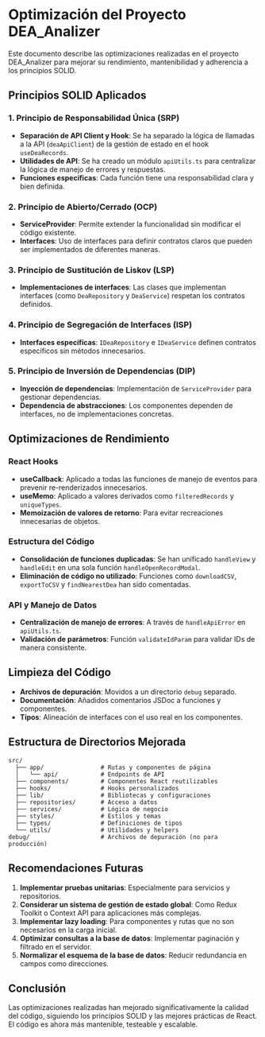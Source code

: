 # Optimización del Proyecto DEA_Analizer

Este documento describe las optimizaciones realizadas en el proyecto DEA_Analizer para mejorar su rendimiento, mantenibilidad y adherencia a los principios SOLID.

## Principios SOLID Aplicados

### 1. Principio de Responsabilidad Única (SRP)

- **Separación de API Client y Hook**: Se ha separado la lógica de llamadas a la API (`deaApiClient`) de la gestión de estado en el hook `useDeaRecords`.
- **Utilidades de API**: Se ha creado un módulo `apiUtils.ts` para centralizar la lógica de manejo de errores y respuestas.
- **Funciones específicas**: Cada función tiene una responsabilidad clara y bien definida.

### 2. Principio de Abierto/Cerrado (OCP)

- **ServiceProvider**: Permite extender la funcionalidad sin modificar el código existente.
- **Interfaces**: Uso de interfaces para definir contratos claros que pueden ser implementados de diferentes maneras.

### 3. Principio de Sustitución de Liskov (LSP)

- **Implementaciones de interfaces**: Las clases que implementan interfaces (como `DeaRepository` y `DeaService`) respetan los contratos definidos.

### 4. Principio de Segregación de Interfaces (ISP)

- **Interfaces específicas**: `IDeaRepository` e `IDeaService` definen contratos específicos sin métodos innecesarios.

### 5. Principio de Inversión de Dependencias (DIP)

- **Inyección de dependencias**: Implementación de `ServiceProvider` para gestionar dependencias.
- **Dependencia de abstracciones**: Los componentes dependen de interfaces, no de implementaciones concretas.

## Optimizaciones de Rendimiento

### React Hooks

- **useCallback**: Aplicado a todas las funciones de manejo de eventos para prevenir re-renderizados innecesarios.
- **useMemo**: Aplicado a valores derivados como `filteredRecords` y `uniqueTypes`.
- **Memoización de valores de retorno**: Para evitar recreaciones innecesarias de objetos.

### Estructura del Código

- **Consolidación de funciones duplicadas**: Se han unificado `handleView` y `handleEdit` en una sola función `handleOpenRecordModal`.
- **Eliminación de código no utilizado**: Funciones como `downloadCSV`, `exportToCSV` y `findNearestDea` han sido comentadas.

### API y Manejo de Datos

- **Centralización de manejo de errores**: A través de `handleApiError` en `apiUtils.ts`.
- **Validación de parámetros**: Función `validateIdParam` para validar IDs de manera consistente.

## Limpieza del Código

- **Archivos de depuración**: Movidos a un directorio `debug` separado.
- **Documentación**: Añadidos comentarios JSDoc a funciones y componentes.
- **Tipos**: Alineación de interfaces con el uso real en los componentes.

## Estructura de Directorios Mejorada

```
src/
  ├── app/                # Rutas y componentes de página
  │   └── api/            # Endpoints de API
  ├── components/         # Componentes React reutilizables
  ├── hooks/              # Hooks personalizados
  ├── lib/                # Bibliotecas y configuraciones
  ├── repositories/       # Acceso a datos
  ├── services/           # Lógica de negocio
  ├── styles/             # Estilos y temas
  ├── types/              # Definiciones de tipos
  └── utils/              # Utilidades y helpers
debug/                    # Archivos de depuración (no para producción)
```

## Recomendaciones Futuras

1. **Implementar pruebas unitarias**: Especialmente para servicios y repositorios.
2. **Considerar un sistema de gestión de estado global**: Como Redux Toolkit o Context API para aplicaciones más complejas.
3. **Implementar lazy loading**: Para componentes y rutas que no son necesarios en la carga inicial.
4. **Optimizar consultas a la base de datos**: Implementar paginación y filtrado en el servidor.
5. **Normalizar el esquema de la base de datos**: Reducir redundancia en campos como direcciones.

## Conclusión

Las optimizaciones realizadas han mejorado significativamente la calidad del código, siguiendo los principios SOLID y las mejores prácticas de React. El código es ahora más mantenible, testeable y escalable.
